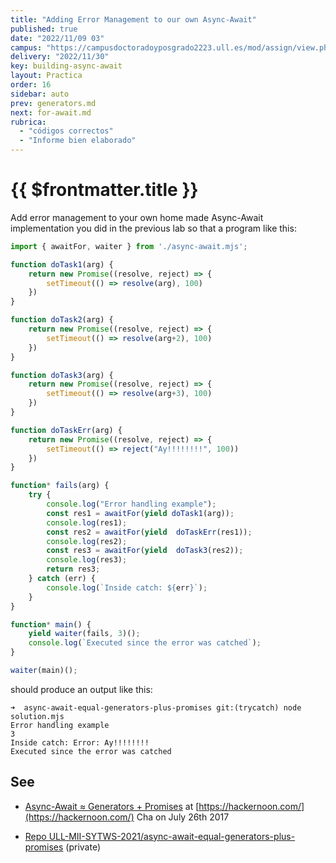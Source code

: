 ```yaml
---
title: "Adding Error Management to our own Async-Await"
published: true
date: "2022/11/09 03"
campus: "https://campusdoctoradoyposgrado2223.ull.es/mod/assign/view.php?id=790"
delivery: "2022/11/30"
key: building-async-await
layout: Practica
order: 16
sidebar: auto
prev: generators.md
next: for-await.md
rubrica:
  - "códigos correctos"
  - "Informe bien elaborado"
---
```


# {{ $frontmatter.title }}

Add error management to your own home made Async-Await implementation you did in the previous lab 
so that a program like this:

```js
import { awaitFor, waiter } from './async-await.mjs';

function doTask1(arg) {
    return new Promise((resolve, reject) => {
        setTimeout(() => resolve(arg), 100)
    })
}

function doTask2(arg) {
    return new Promise((resolve, reject) => {
        setTimeout(() => resolve(arg+2), 100)
    })
}

function doTask3(arg) {
    return new Promise((resolve, reject) => {
        setTimeout(() => resolve(arg+3), 100)
    })
}

function doTaskErr(arg) {
    return new Promise((resolve, reject) => {
        setTimeout(() => reject("Ay!!!!!!!!", 100))
    })
}

function* fails(arg) {
    try {
        console.log("Error handling example");
        const res1 = awaitFor(yield doTask1(arg));
        console.log(res1);
        const res2 = awaitFor(yield  doTaskErr(res1));
        console.log(res2);
        const res3 = awaitFor(yield  doTask3(res2));
        console.log(res3);
        return res3;
    } catch (err) {
        console.log(`Inside catch: ${err}`);
    }
}

function* main() {
    yield waiter(fails, 3)();
    console.log(`Executed since the error was catched`);
}

waiter(main)();
``` 

should produce an output like this:

```
➜  async-await-equal-generators-plus-promises git:(trycatch) node solution.mjs
Error handling example
3
Inside catch: Error: Ay!!!!!!!!
Executed since the error was catched
```

## See

* [Async-Await ≈ Generators + Promises](https://hackernoon.com/async-await-generators-promises-51f1a6ceede2) at [https://hackernoon.com/](https://hackernoon.com/)  Cha on July 26th 2017
<!-- * [Solution](solutions/async-await-is-generators-and-promises) to this problem -->
* [Repo ULL-MII-SYTWS-2021/async-await-equal-generators-plus-promises](https://github.com/ULL-MII-SYTWS-2021/async-await-equal-generators-plus-promises) (private)
